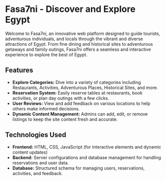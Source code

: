 # Fasa7ni - Discover and Explore Egypt

Welcome to Fasa7ni, an innovative web platform designed to guide tourists, adventurous individuals, and locals through the vibrant and diverse attractions of Egypt. From fine dining and historical sites to adventurous getaways and family outings, Fasa7ni offers a seamless and interactive experience to explore the best of Egypt.

## Features

- **Explore Categories:** Dive into a variety of categories including Restaurants, Activities, Adventurous Places, Historical Sites, and more.
- **Reservation System:** Easily reserve tables at restaurants, book activities, or plan day outings with a few clicks.
- **User Reviews:** View and add feedback on various locations to help others make informed decisions.
- **Dynamic Content Management:** Admins can add, edit, or remove listings to keep the site content fresh and accurate.

## Technologies Used

- **Frontend:** HTML, CSS, JavaScript (for interactive elements and dynamic content updates)
- **Backend:** Server configurations and database management for handling reservations and user data.
- **Database:** Structured schema for managing users, reservations, activities, and feedback.

